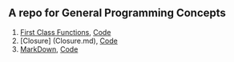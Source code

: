 ## A repo for General Programming Concepts

1. [First Class Functions](first_class_function.md), [Code](first_class_function.ipynb)
2. [Closure] (Closure.md), [Code](Closure.ipynb)
3. [MarkDown](MarkDown.md), [Code](MarkDown.ipynb)

   

